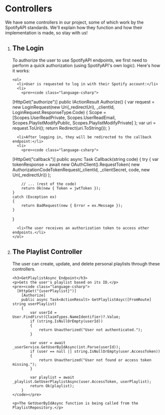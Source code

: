 <h1>Controllers</h1>

<p>We have some controllers in our project, some of which work by the SpotifyAPI standards. We'll explain how they
  function and how their implementation is made, so stay with us!</p>

<ol>
  <!-- Login Section -->
  <li>
    <h2>The Login</h2>
    <p>To authorize the user to use SpotifyAPI endpoints, we first need to perform a quick authorization (using
      SpotifyAPI's own logic). Here's how it works:</p>

    <ol>
      <li>User is requested to log in with their Spotify account:</li>
      <li>
        <pre><code class="language-csharp">
[HttpGet("authorize")]
public IActionResult Authorize()
{
    var request = new LoginRequest(new Uri(_redirectUri), _clientId, LoginRequest.ResponseType.Code)
    {
        Scope = [Scopes.UserReadPrivate, Scopes.UserReadEmail, Scopes.PlaylistModifyPublic, Scopes.PlaylistModifyPrivate]
    };
    var uri = request.ToUri();
    return Redirect(uri.ToString());
}
        </code></pre>
      </li>

      <li>After logging in, they will be redirected to the callback endpoint:</li>
      <li>
        <pre><code class="language-csharp">
[HttpGet("callback")]
public async Task<IActionResult> Callback(string code)
{
    try
    {
        var tokenResponse = await new OAuthClient().RequestToken(
            new AuthorizationCodeTokenRequest(_clientId, _clientSecret, code, new Uri(_redirectUri))
        );

        // ... (rest of the code)
        return Ok(new { Token = jwtToken });
    }
    catch (Exception ex)
    {
        return BadRequest(new { Error = ex.Message });
    }
}
        </code></pre>
      </li>

      <li>The user receives an authorization token to access other endpoints.</li>
    </ol>
  </li>

  <!-- Playlist Controller Section -->
  <li>
    <h2>The Playlist Controller</h2>
    <p>The user can create, update, and delete personal playlists through these controllers.</p>

    <h3>GetPlaylistAsync Endpoint</h3>
    <p>Gets the user's playlist based on its ID.</p>
    <pre><code class="language-csharp">
      [HttpGet("{userPlaylist}")]
        [Authorize]
        public async Task<ActionResult> GetPlaylistAsyc([FromRoute] string userPlaylist)
        {
            var userId = User.FindFirst(ClaimTypes.NameIdentifier)?.Value;
            if (string.IsNullOrEmpty(userId))
            {
                return Unauthorized("User not authenticated.");
            }

            var user = await _userService.GetUserByIdAsync(int.Parse(userId));
            if (user == null || string.IsNullOrEmpty(user.AccessToken))
            {
                return Unauthorized("User not found or access token missing.");
            }

            var playlist = await _playlist.GetUserPlaylistAsync(user.AccessToken, userPlaylist);
            return Ok(playlist);
        }
    </code></pre>

    <p>The GetUserByIdAsync function is being called from the PlaylistRepository.</p>
  </li>
</ol>